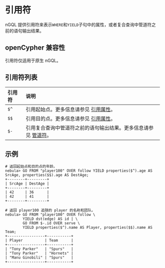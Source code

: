 # 引用符

nGQL 提供引用符来表示`WHERE`和`YIELD`子句中的属性，或者复合查询中管道符之前的语句输出结果。

## openCypher 兼容性

引用符仅适用于原生 nGQL。

## 引用符列表

|引用符|说明|
|:---|:---|
|`$^`|引用起始点。更多信息请参见 [引用属性](../4.variable-and-composite-queries/3.property-reference.md)。|
|`$$`|引用目的点。更多信息请参见 [引用属性](../4.variable-and-composite-queries/3.property-reference.md)。|
|`$-`|引用复合查询中管道符之前的语句输出结果。更多信息请参见 [管道符](4.pipe.md)。|

## 示例

```ngql
# 返回起始点和目的点的年龄。
nebula> GO FROM "player100" OVER follow YIELD properties($^).age AS SrcAge, properties($$).age AS DestAge;
+--------+---------+
| SrcAge | DestAge |
+--------+---------+
| 42     | 36      |
| 42     | 41      |
+--------+---------+

# 返回 player100 追随的 player 的名称和团队。
nebula> GO FROM "player100" OVER follow \
        YIELD dst(edge) AS id | \
        GO FROM $-.id OVER serve \
        YIELD properties($^).name AS Player, properties($$).name AS Team;
+-----------------+-----------+
| Player          | Team      |
+-----------------+-----------+
| "Tony Parker"   | "Spurs"   |
| "Tony Parker"   | "Hornets" |
| "Manu Ginobili" | "Spurs"   |
+-----------------+-----------+
```
